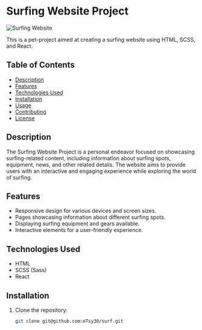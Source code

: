 # Surfing Website Project

![Surfing Website](screenshot.png)

This is a pet-project aimed at creating a surfing website using HTML, SCSS, and React.

## Table of Contents

- [Description](#description)
- [Features](#features)
- [Technologies Used](#technologies-used)
- [Installation](#installation)
- [Usage](#usage)
- [Contributing](#contributing)
- [License](#license)

## Description

The Surfing Website Project is a personal endeavor focused on showcasing surfing-related content, including information about surfing spots, equipment, news, and other related details. The website aims to provide users with an interactive and engaging experience while exploring the world of surfing.

## Features

- Responsive design for various devices and screen sizes.
- Pages showcasing information about different surfing spots.
- Displaying surfing equipment and gears available.
- Interactive elements for a user-friendly experience.

## Technologies Used

- HTML
- SCSS (Sass)
- React

## Installation

1. Clone the repository:

   ```bash
   git clone git@github.com:eTsy30/surf.git
   ```
